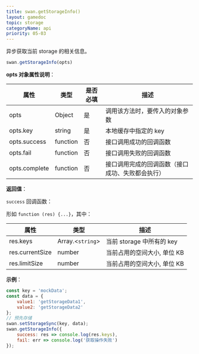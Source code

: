 ```yaml
---
title: swan.getStorageInfo()
layout: gamedoc
topic: storage
categoryName: api
priority: 05-03
---
```


异步获取当前 storage 的相关信息。

```js
swan.getStorageInfo(opts)
```

**opts 对象属性说明**：

|属性|类型|是否必填|描述|
|-|-|-|-|
|opts|Object|是|调用该方法时，要传入的对象参数|
|opts.key|string|是|本地缓存中指定的 key|
|opts.success|function|否|接口调用成功的回调函数|
|opts.fail|function|否|接口调用失败的回调函数|
|opts.complete|function|否|接口调用完成的回调函数（接口成功、失败都会执行）|

**返回值**：

`success` 回调函数：

形如 `function (res) {...}`，其中：

|属性|类型|描述|
|-|-|-|
|res.keys|Array.<`string`>|当前 storage 中所有的 key|
|res.currentSize|number|当前占用的空间大小, 单位 KB|
|res.limitSize|number|当前占用的空间大小, 单位 KB|

**示例**：

```js
const key = 'mockData';
const data = {
    value1: 'getStorageData1',
    value2: 'getStorageData2'
};
// 预先存储
swan.setStorageSync(key, data);
swan.getStorageInfo({
    success: res => console.log(res.keys),
    fail: err => console.log('获取操作失败')
});
```
